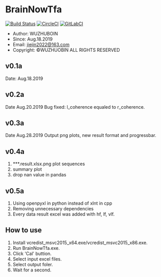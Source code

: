 # BrainNowTfa

[![Build Status](https://travis-ci.org/wuzhuobin/BrainNowTfa.svg?branch=master)](https://travis-ci.org/wuzhuobin/BrainNowTfa)
[![CircleCI](https://circleci.com/gh/wuzhuobin/BrainNowTfa.svg?style=svg)](https://circleci.com/gh/wuzhuobin/BrainNowTfa)
[![GitLabCI](https://gitlab.com/wuzhuobin/BrainNowTfa/badges/master/pipeline.svg)](https://gitlab.com/wuzhuobin/BrainNowTfa)

* Author: WUZHUBOIN
* Since: Aug.18.2019
* Email: jiejin2022@163.com
* Copyright: &copy;WUZHUOBIN ALL RIGHTS RESERVED


## v0.1a
   Date: Aug.18.2019

## v0.2a
   Date Aug.20.2019
   Bug fixed: l_coherence equaled to r_coherence.

## v0.3a
  Date Aug.28.2019
  Output png plots, new result format and progressbar.

## v0.4a
  1. ***.result.xlsx.png plot sequences
  2. summary plot
  3. drop nan value in pandas

## v0.5a
  1. Using openpyxl in python instead of xlnt in cpp
  2. Removing unnecessary dependencies
  3. Every data result excel was added with hf, lf, vlf.

## How to use
1. Install vcredist_msvc2015_x64.exe/vcredist_msvc2015_x86.exe.
2. Run BrainNowTfa.exe.
3. Click 'Cal' buttion.
4. Select input excel files.
5. Select output foler.
6. Wait for a second.
